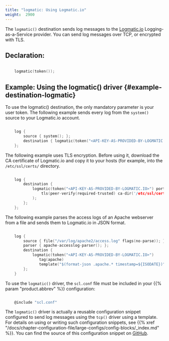 ```yaml
---
title: "logmatic: Using Logmatic.io"
weight:  2900
---
```

<!-- DISCLAIMER: This file is based on the syslog-ng Open Source Edition documentation https://github.com/balabit/syslog-ng-ose-guides/commit/2f4a52ee61d1ea9ad27cb4f3168b95408fddfdf2 and is used under the terms of The syslog-ng Open Source Edition Documentation License. The file has been modified by Axoflow. -->

The `logmatic()` destination sends log messages to the [Logmatic.io](https://logmatic.io/) Logging-as-a-Service provider. You can send log messages over TCP, or encrypted with TLS.


## Declaration:

```c

    logmatic(token());

```


## Example: Using the logmatic() driver {#example-destination-logmatic}

To use the logmatic() destination, the only mandatory parameter is your user token. The following example sends every log from the `system()` source to your Logmatic.io account.

```c

    log {
        source { system(); };
        destination { logmatic(token("<API-KEY-AS-PROVIDED-BY-LOGMATIC.IO>")); };
    };

```

The following example uses TLS encryption. Before using it, download the CA certificate of Logmatic.io and copy it to your hosts (for example, into the `/etc/ssl/certs/` directory.

```c

    log {
        destination {
            logmatic(token("<API-KEY-AS-PROVIDED-BY-LOGMATIC.IO>") port(6514)
                tls(peer-verify(required-trusted) ca-dir('/etc/ssl/certs'))
            );
        };
    };

```

The following example parses the access logs of an Apache webserver from a file and sends them to Logmatic.io in JSON format.

```c

    log {
        source { file("/var/log/apache2/access.log" flags(no-parse)); };
        parser { apache-accesslog-parser(); };
        destination {
            logmatic(token("<API-KEY-AS-PROVIDED-BY-LOGMATIC.IO>")
               tag(apache)
               template("$(format-json .apache.* timestamp=${ISODATE})"));
        };
    }

```


To use the `logmatic()` driver, the `scl.conf` file must be included in your {{% param "product.abbrev" %}} configuration:

```c

    @include "scl.conf"

```

The `logmatic()` driver is actually a reusable configuration snippet configured to send log messages using the `tcp()` driver using a template. For details on using or writing such configuration snippets, see {{% xref "/docs/chapter-configuration-file/large-configs/config-blocks/_index.md" %}}. You can find the source of this configuration snippet on [GitHub](https://github.com/syslog-ng/syslog-ng/blob/master/scl/logmatic/logmatic.conf).

